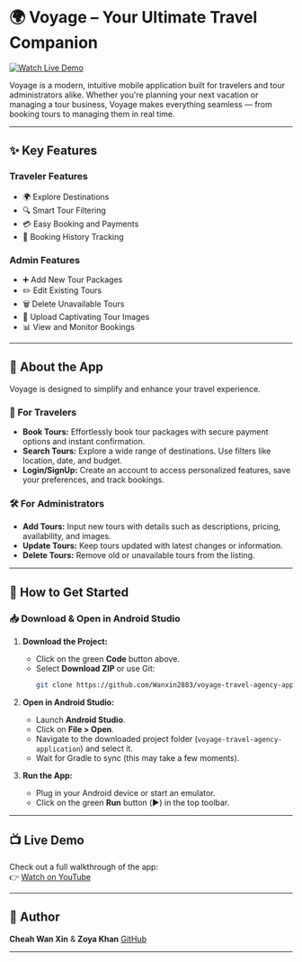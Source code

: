 # 🌍 Voyage – Your Ultimate Travel Companion

[![Watch Live Demo](https://img.shields.io/badge/Watch%20Live%20Demo-YouTube-red)](https://youtu.be/7MRvDKIBiMQ)

Voyage is a modern, intuitive mobile application built for travelers and tour administrators alike. Whether you're planning your next vacation or managing a tour business, Voyage makes everything seamless — from booking tours to managing them in real time.

---

## ✨ Key Features

### Traveler Features
- 🌍 Explore Destinations
- 🔍 Smart Tour Filtering
- 💳 Easy Booking and Payments
- 📅 Booking History Tracking

### Admin Features
- ➕ Add New Tour Packages
- ✏️ Edit Existing Tours
- 🗑️ Delete Unavailable Tours
- 📸 Upload Captivating Tour Images
- 📊 View and Monitor Bookings

---

## 📱 About the App

Voyage is designed to simplify and enhance your travel experience.

### 👤 For Travelers
- **Book Tours:** Effortlessly book tour packages with secure payment options and instant confirmation.
- **Search Tours:** Explore a wide range of destinations. Use filters like location, date, and budget.
- **Login/SignUp:** Create an account to access personalized features, save your preferences, and track bookings.

### 🛠️ For Administrators
- **Add Tours:** Input new tours with details such as descriptions, pricing, availability, and images.
- **Update Tours:** Keep tours updated with latest changes or information.
- **Delete Tours:** Remove old or unavailable tours from the listing.

---

## 🚀 How to Get Started

### 📥 Download & Open in Android Studio

1. **Download the Project:**
   - Click on the green **Code** button above.
   - Select **Download ZIP** or use Git:
     ```bash
     git clone https://github.com/Wanxin2883/voyage-travel-agency-application.git
     ```

2. **Open in Android Studio:**
   - Launch **Android Studio**.
   - Click on **File > Open**.
   - Navigate to the downloaded project folder (`voyage-travel-agency-application`) and select it.
   - Wait for Gradle to sync (this may take a few moments).

3. **Run the App:**
   - Plug in your Android device or start an emulator.
   - Click on the green **Run** button (▶️) in the top toolbar.

---

## 📺 Live Demo

Check out a full walkthrough of the app:  
👉 [Watch on YouTube](https://youtu.be/7MRvDKIBiMQ)

---

## 👤 Author

**Cheah Wan Xin** & **Zoya Khan** 
[GitHub](https://github.com/Wanxin2883)

---

